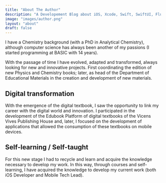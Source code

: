 ```yaml
---
title: "About The Author"
description: "A Developement Blog about iOS, Xcode, Swift, SwiftUI, Flutter and Development practices. Learn how to build better apps, with theory and examples in all posts."
image: "images/author.png"
layout: "about"
draft: false
---
```

I have a Chemistry background (with a PhD in Analytical Chemistry), although computer science has always been another of my passions (I started programming at BASIC with 14 years).

With the passage of time I have evolved, adapted and transformed, always looking for new and innovative projects. First coordinating the edition of new Physics and Chemistry books; later, as head of the Department of Educational Materials in the creation and development of new materials.

## Digital transformation
With the emergence of the digital textbook, I saw the opportunity to link my career with the digital world and innovation. I participated in the development of the Edubook Platform of digital textbooks of the Vicens Vives Publishing House and, later, I focused on the development of applications that allowed the consumption of these textbooks on mobile devices.

## Self-learning / Self-taught
For this new stage I had to recycle and learn and acquire the knowledge necessary to develop my work. In this way, through courses and self-learning, I have acquired the knowledge to develop my current work (both iOS Developer and Mobile Tech Lead).
